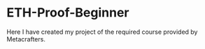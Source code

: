 # ETH-Proof-Beginner
Here I have created my project of the required course provided by Metacrafters.
